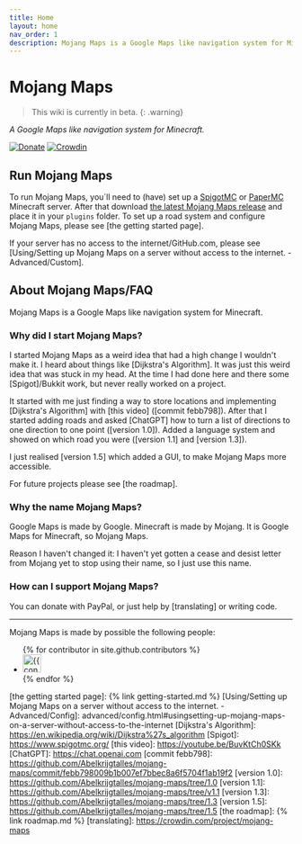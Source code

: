 ```yaml
---
title: Home
layout: home
nav_order: 1
description: Mojang Maps is a Google Maps like navigation system for Minecraft.
---
```


# Mojang Maps

> This wiki is currently in beta.
{: .warning}

_A Google Maps like navigation system for Minecraft._

[![Donate](https://img.shields.io/badge/Donate-PayPal-blue?style=for-the-badge&logo=paypal)](https://www.paypal.com/donate/?hosted_button_id=W79VLY89H4XRY)
[![Crowdin](https://badges.crowdin.net/mojang-maps/localized.svg?style=for-the-badge&logo=paypal)](https://crowdin.com/project/mojang-maps)

## Run Mojang Maps

To run Mojang Maps, you´ll need to (have) set up a [SpigotMC] or [PaperMC] Minecraft server. After that download [the latest Mojang Maps release] and place it in your `plugins` folder. To set up a road system and configure Mojang Maps, please see [the getting started page].

If your server has no access to the internet/GitHub.com, please see [Using/Setting up Mojang Maps on a server without access to the internet. - Advanced/Custom].

## About Mojang Maps/FAQ

Mojang Maps is a Google Maps like navigation system for Minecraft.

### Why did I start Mojang Maps?

I started Mojang Maps as a weird idea that had a high change I wouldn't make it. I heard about things like [Dijkstra's Algorithm]. It was just this weird idea that was stuck in my head. At the time I had done here and there some [Spigot]/Bukkit work, but never really worked on a project.

It started with me just finding a way to store locations and implementing [Dijkstra's Algorithm] with [this video] ([commit febb798]). After that I started adding roads and asked [ChatGPT] how to turn a list of directions to one direction to one point ([version 1.0]). Added a language system and showed on which road you were ([version 1.1] and [version 1.3]).

I just realised [version 1.5] which added a GUI, to make Mojang Maps more accessible.

For future projects please see [the roadmap].

### Why the name Mojang Maps?

Google Maps is made by Google. Minecraft is made by Mojang. It is Google Maps for Minecraft, so Mojang Maps.

Reason I haven't changed it: I haven't yet gotten a cease and desist letter from Mojang yet to stop using their name, so I just use this name.

### How can I support Mojang Maps?

You can donate with PayPal, or just help by [translating] or writing code.

---
Mojang Maps is made by possible the following people:
<ul class="list-style-none">
{% for contributor in site.github.contributors %}
  <li class="d-inline-block mr-1">
     <a href="{{ contributor.html_url }}"><img src="{{ contributor.avatar_url }}" width="32" height="32" alt="{{ contributor.login }}"></a>
  </li>
{% endfor %}
</ul>

[SpigotMC]: https://www.spigotmc.org/
[PaperMC]: https://papermc.io/
[the latest Mojang Maps release]: https://github.com/Abelkrijgtalles/mojang-maps/releases/latest/
[the getting started page]: {% link getting-started.md %}
[Using/Setting up Mojang Maps on a server without access to the internet. - Advanced/Config]: advanced/config.html#usingsetting-up-mojang-maps-on-a-server-without-access-to-the-internet
[Dijkstra's Algorithm]: https://en.wikipedia.org/wiki/Dijkstra%27s_algorithm
[Spigot]: https://www.spigotmc.org/
[this video]: https://youtube.be/BuvKtCh0SKk
[ChatGPT]: https://chat.openai.com
[commit febb798]: https://github.com/Abelkrijgtalles/mojang-maps/commit/febb798009b1b007ef7bbec8a6f5704f1ab19f2
[version 1.0]: https://github.com/Abelkrijgtalles/mojang-maps/tree/1.0
[version 1.1]: https://github.com/Abelkrijgtalles/mojang-maps/tree/v1.1
[version 1.3]: https://github.com/Abelkrijgtalles/mojang-maps/tree/1.3
[version 1.5]: https://github.com/Abelkrijgtalles/mojang-maps/tree/1.5
[the roadmap]: {% link roadmap.md %}
[translating]: https://crowdin.com/project/mojang-maps